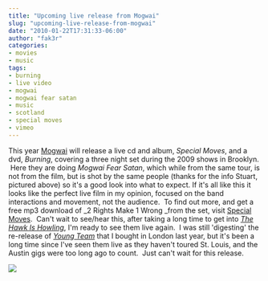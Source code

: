 ```yaml
---
title: "Upcoming live release from Mogwai"
slug: "upcoming-live-release-from-mogwai"
date: "2010-01-22T17:31:33-06:00"
author: "fak3r"
categories:
- movies
- music
tags:
- burning
- live video
- mogwai
- mogwai fear satan
- music
- scotland
- special moves
- vimeo
---
```





This year [Mogwai](http://www.mogwai.co.uk/) will release a live cd and album, _Special Moves_, and a dvd, _Burning_, covering a three night set during the 2009 shows in Brooklyn.  Here they are doing _Mogwai Fear Satan_, which while from the same tour, is not from the film, but is shot by the same people (thanks for the info Stuart, pictured above) so it's a good look into what to expect.  If it's all like this it looks like the perfect live film in my opinion, focused on the band interactions and movement, not the audience.  To find out more, and get a free mp3 download of _2 Rights Make 1 Wrong _from the set, visit [Special Moves](http://www.mogwaispecialmoves.com/).  Can't wait to see/hear this, after taking a long time to get into [_The Hawk Is Howling_](http://en.wikipedia.org/wiki/The_Hawk_Is_Howling), I'm ready to see them live again.  I was still 'digesting' the re-release of _[Young Team](http://en.wikipedia.org/wiki/Mogwai_Young_Team)_ that I bought in London last year, but it's been a long time since I've seen them live as they haven't toured St. Louis, and the Austin gigs were too long ago to count.  Just can't wait for this release.<!-- more -->




[![](http://fak3r.com/wp-content/uploads/2010/01/Mogwai+1201304654_37967.jpg)](http://fak3r.com/wp-content/uploads/2010/01/Mogwai+1201304654_37967.jpg)
